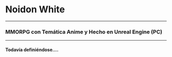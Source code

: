 # Noidon White
---
### MMORPG con Temática Anime y Hecho en Unreal Engine (PC)
---
#### Todavía definiéndose....